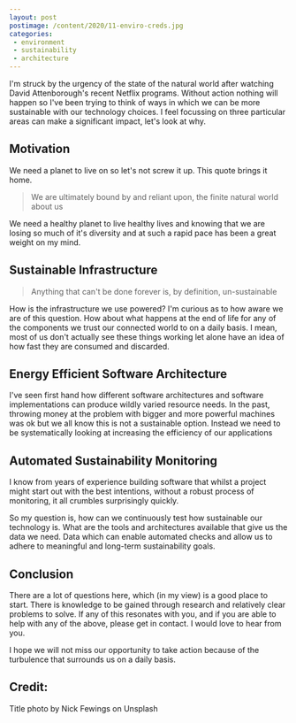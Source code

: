 ```yaml
---
layout: post
postimage: /content/2020/11-enviro-creds.jpg
categories:
 - environment
 - sustainability
 - architecture
---
```


I'm struck by the urgency of the state of the natural world after watching David Attenborough's recent Netflix programs. Without action nothing will happen so I've been trying to think of ways in which we can be more sustainable with our technology choices. I feel focussing on three particular areas can make a significant impact, let's look at why.

## Motivation

We need a planet to live on so let's not screw it up. This quote brings it home.

> We are ultimately bound by and reliant upon, the finite natural world about us

We need a healthy planet to live healthy lives and knowing that we are losing so much of it's diversity and at such a rapid pace has been a great weight on my mind.

## Sustainable Infrastructure

> Anything that can't be done forever is, by definition, un-sustainable
>
How is the infrastructure we use powered? I'm curious as to how aware we are of this question. How about what happens at the end of life for any of the components we trust our connected world to on a daily basis. I mean, most of us don't actually see these things working let alone have an idea of how fast they are consumed and discarded.

## Energy Efficient Software Architecture

I've seen first hand how different software architectures and software implementations can produce wildly varied resource needs. In the past, throwing money at the problem with bigger and more powerful machines was ok but we all know this is not a sustainable option. Instead we need to be systematically looking at increasing the efficiency of our applications

## Automated Sustainability Monitoring

I know from years of experience building software that whilst a project might start out with the best intentions, without a robust process of monitoring, it all crumbles surprisingly quickly.

So my question is, how can we continuously test how sustainable our technology is. What are the tools and architectures available that give us the data we need. Data which can enable automated checks and allow us to adhere to meaningful and long-term sustainability goals.

## Conclusion

There are a lot of questions here, which (in my view) is a good place to start. There is knowledge to be gained through research and relatively clear problems to solve. If any of this resonates with you, and if you are able to help with any of the above, please get in contact. I would love to hear from you.

I hope we will not miss our opportunity to take action because of the turbulence that surrounds us on a daily basis.

## Credit:
Title photo by Nick Fewings on Unsplash

